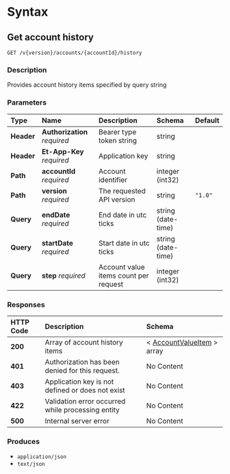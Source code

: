 # Syntax

## Get account history

```text
GET /v{version}/accounts/{accountId}/history
```

### Description

Provides account history items specified by query string

### Parameters

| Type | Name | Description | Schema | Default |
| :--- | :--- | :--- | :--- | :--- |
| **Header** | **Authorization**   _required_ | Bearer type token string | string |  |
| **Header** | **Et-App-Key**   _required_ | Application key | string |  |
| **Path** | **accountId**   _required_ | Account identifier | integer \(int32\) |  |
| **Path** | **version**   _required_ | The requested API version | string | `"1.0"` |
| **Query** | **endDate**   _required_ | End date in utc ticks | string \(date-time\) |  |
| **Query** | **startDate**   _required_ | Start date in utc ticks | string \(date-time\) |  |
| **Query** | **step**   _required_ | Account value items count per request | integer \(int32\) |  |

### Responses

| HTTP Code | Description | Schema |
| :--- | :--- | :--- |
| **200** | Array of account history items | &lt; [AccountValueItem](../../definitions.md#accountvalueitem) &gt; array |
| **401** | Authorization has been denied for this request. | No Content |
| **403** | Application key is not defined or does not exist | No Content |
| **422** | Validation error occurred while processing entity | No Content |
| **500** | Internal server error | No Content |

### Produces

* `application/json`
* `text/json`


